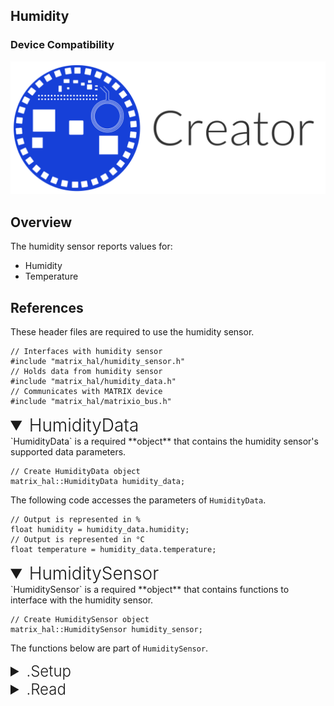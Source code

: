 <h2 style="padding-top:0">Humidity</h2>

### Device Compatibility
<img class="creator-compatibility-icon" src="../../img/creator-icon.svg">

## Overview

The humidity sensor reports values for:

* Humidity
* Temperature

## References

These header files are required to use the humidity sensor.

```language-cpp
// Interfaces with humidity sensor
#include "matrix_hal/humidity_sensor.h"
// Holds data from humidity sensor
#include "matrix_hal/humidity_data.h"
// Communicates with MATRIX device
#include "matrix_hal/matrixio_bus.h"
```

<details open>
<summary style="font-size: 1.75rem; font-weight: 300;">HumidityData</summary>
`HumidityData` is a required **object** that contains the humidity sensor's supported data parameters.

```language-cpp
// Create HumidityData object
matrix_hal::HumidityData humidity_data;
```

The following code accesses the parameters of `HumidityData`.

```language-cpp
// Output is represented in %
float humidity = humidity_data.humidity; 
// Output is represented in °C
float temperature = humidity_data.temperature; 
```
</details>

<details open>
<summary style="font-size: 1.75rem; font-weight: 300;">HumiditySensor</summary>
`HumiditySensor` is a required **object** that contains functions to interface with the humidity sensor.

```language-cpp
// Create HumiditySensor object
matrix_hal::HumiditySensor humidity_sensor;
```
The functions below are part of `HumiditySensor`.

<details>
<summary style="font-size: 1.5rem; font-weight: 300;">.Setup</summary>
`Setup` is a **function** that takes a `MatrixIOBus` object as a parameter and sets that object as the bus to use for communicating with MATRIX device.

```language-cpp
// Function declaration
void Setup(MatrixIOBus *bus);
```

```language-cpp
// Set humidity_sensor to use MatrixIOBus bus
humidity_sensor.Setup(&bus);
```
</details>

<details>
<summary style="font-size: 1.5rem; font-weight: 300;">.Read</summary>
`Read` is a **function** that takes a `HumidityData` object as a parameter and writes the current humidity sensor data into the `HumidityData` object.

```language-cpp
// Function declaration
bool Read(HumidityData *data);
```

```language-cpp
// Overwrites humidity_data with new data from humidity sensor
humidity_sensor.Read(&humidity_data);
```
</details>
</details>